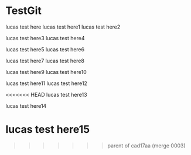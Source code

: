 # TestGit
lucas test here
lucas test here1
lucas test here2

lucas test here3
lucas test here4

lucas test here5
lucas test here6

lucas test here7
lucas test here8

lucas test here9
lucas test here10


lucas test here11
lucas test here12

<<<<<<< HEAD
lucas test here13

lucas test here14

lucas test here15
=======
>>>>>>> parent of cad17aa (merge 0003)
